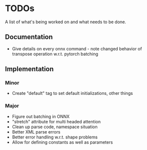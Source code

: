 # TODOs

A list of what's being worked on and what needs to be done.

## Documentation
- Give details on every onnx command - note changed behavior of transpose operation w.r.t. pytorch batching

## Implementation

### Minor
- Create "default" tag to set default initializations, other things

### Major
- Figure out batching in ONNX
- "stretch" attribute for multi headed attention
- Clean up parse code, namespace situation
- Better XML parse errors
- Better error handling w.r.t. shape problems
- Allow for defining constants as well as parameters

